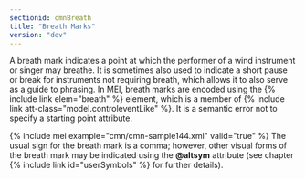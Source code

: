 ```yaml
---
sectionid: cmnBreath
title: "Breath Marks"
version: "dev"
---
```


A breath mark indicates a point at which the performer of a wind instrument
or singer may breathe. It is sometimes also used to indicate a short pause or break
for
instruments <span class="hi">not</span> requiring breath, which allows it to also serve as
a guide to phrasing. In MEI, breath marks are encoded using the {% include link elem="breath" %} element, which is a member of {% include link att-class="model.controleventLike" %}. It is a semantic error not to specify a starting point
attribute.

{% include mei example="cmn/cmn-sample144.xml" valid="true" %}
The usual sign for the breath mark is a comma; however, other visual forms of the
breath
mark may be indicated using the **@altsym** attribute (see chapter {% include link id="userSymbols" %} for further details).

